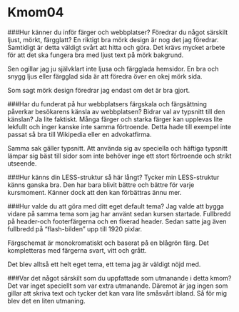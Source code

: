Kmom04
===============================

###Hur känner du inför färger och webbplatser? Föredrar du något särskilt ljust, mörkt, färgglatt?
En riktigt bra mörk design är nog det jag föredrar. Samtidigt är detta väldigt svårt att hitta och göra. Det krävs mycket arbete för att det ska fungera bra med ljust text på mörk bakgrund.

Sen ogillar jag ju självklart inte ljusa och färgglada hemsidor. En bra och snygg ljus eller färgglad sida är att föredra över en okej mörk sida.

Som sagt mörk design föredrar jag endast om det är bra gjort.


###Har du funderat på hur webbplatsers färgskala och färgsättning påverkar besökarens känsla av webbplatsen? Bidrar val av typsnitt till den känslan?
Ja lite faktiskt. Många färger och starka färger kan upplevas lite lekfullt och inger kanske inte samma förtroende. Detta hade till exempel inte passat så bra till Wikipedia eller en advokatfirma.

Samma sak gäller typsnitt. Att använda sig av speciella och häftiga typsnitt lämpar sig bäst till sidor som inte behöver inge ett stort förtroende och strikt utseende.


###Hur känns din LESS-struktur så här långt?
Tycker min LESS-struktur känns ganska bra. Den har bara blivit bättre och bättre för varje kursmoment. Känner dock att den kan förbättras ännu mer.


###Hur valde du att göra med ditt eget default tema?
Jag valde att bygga vidare på samma tema som jag har använt sedan kursen startade. Fullbredd på header-och footerfärgerna och en fixerad header. Sedan satte jag även fullbredd på “flash-bilden” upp till 1920 pixlar.

Färgschemat är monokromatiskt och baserat på en blågrön färg. Det kompletteras med färgerna svart, vitt och grått.

Det blev alltså ett helt eget tema, ett tema jag är väldigt nöjd med.


###Var det något särskilt som du uppfattade som utmanande i detta kmom?
Det var inget speciellt som var extra utmanande. Däremot är jag ingen som gillar att skriva text och tycker det kan vara lite småsvårt ibland. Så för mig blev det en liten utmaning.
